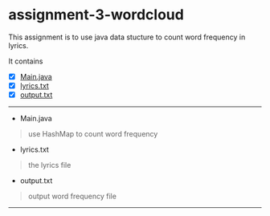 # assignment-3-wordcloud
This assignment is to use java data stucture to count word frequency in lyrics.

It contains
- [x] [Main.java](../Main.java)
- [x] [lyrics.txt](..yunjiewong/assignment-3-wordcloud/blob/master/lyrics.txt)
- [x] [output.txt]()

---
+ Main.java
> use HashMap to count word frequency

+ lyrics.txt
> the lyrics file

+ output.txt
> output word frequency file

---

